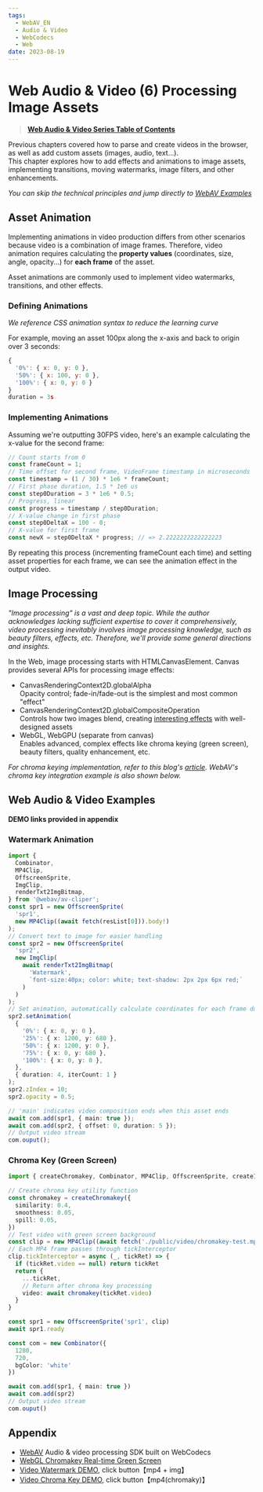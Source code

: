 ```yaml
---
tags:
  - WebAV_EN
  - Audio & Video
  - WebCodecs
  - Web
date: 2023-08-19
---
```


# Web Audio & Video (6) Processing Image Assets

> [**Web Audio & Video Series Table of Contents**](/tag/WebAV_EN)

Previous chapters covered how to parse and create videos in the browser, as well as add custom assets (images, audio, text...).  
This chapter explores how to add effects and animations to image assets, implementing transitions, moving watermarks, image filters, and other enhancements.

_You can skip the technical principles and jump directly to [WebAV Examples](#webav-examples)_

## Asset Animation

Implementing animations in video production differs from other scenarios because video is a combination of image frames. Therefore, video animation requires calculating the **property values** (coordinates, size, angle, opacity...) for **each frame** of the asset.

Asset animations are commonly used to implement video watermarks, transitions, and other effects.

### Defining Animations

_We reference CSS animation syntax to reduce the learning curve_

For example, moving an asset 100px along the x-axis and back to origin over 3 seconds:

```js
{
  '0%': { x: 0, y: 0 },
  '50%': { x: 100, y: 0 },
  '100%': { x: 0, y: 0 }
}
duration = 3s
```

### Implementing Animations

Assuming we're outputting 30FPS video, here's an example calculating the x-value for the second frame:

```js
// Count starts from 0
const frameCount = 1;
// Time offset for second frame, VideoFrame timestamp in microseconds
const timestamp = (1 / 30) * 1e6 * frameCount;
// First phase duration, 1.5 * 1e6 us
const step0Duration = 3 * 1e6 * 0.5;
// Progress, linear
const progress = timestamp / step0Duration;
// X-value change in first phase
const step0DeltaX = 100 - 0;
// X-value for first frame
const newX = step0DeltaX * progress; // => 2.2222222222222223
```

By repeating this process (incrementing frameCount each time) and setting asset properties for each frame, we can see the animation effect in the output video.

## Image Processing

_"Image processing" is a vast and deep topic. While the author acknowledges lacking sufficient expertise to cover it comprehensively, video processing inevitably involves image processing knowledge, such as beauty filters, effects, etc. Therefore, we'll provide some general directions and insights._

In the Web, image processing starts with HTMLCanvasElement. Canvas provides several APIs for processing image effects:

- CanvasRenderingContext2D.globalAlpha  
  Opacity control; fade-in/fade-out is the simplest and most common "effect"
- CanvasRenderingContext2D.globalCompositeOperation  
  Controls how two images blend, creating [interesting effects][1] with well-designed assets
- WebGL, WebGPU (separate from canvas)  
  Enables advanced, complex effects like chroma keying (green screen), beauty filters, quality enhancement, etc.

_For chroma keying implementation, refer to this blog's [article][2]. WebAV's chroma key integration example is also shown below._

## Web Audio & Video Examples

**DEMO links provided in appendix**

### Watermark Animation

```ts
import {
  Combinator,
  MP4Clip,
  OffscreenSprite,
  ImgClip,
  renderTxt2ImgBitmap,
} from '@webav/av-cliper';
const spr1 = new OffscreenSprite(
  'spr1',
  new MP4Clip((await fetch(resList[0])).body!)
);
// Convert text to image for easier handling
const spr2 = new OffscreenSprite(
  'spr2',
  new ImgClip(
    await renderTxt2ImgBitmap(
      'Watermark',
      `font-size:40px; color: white; text-shadow: 2px 2px 6px red;`
    )
  )
);
// Set animation, automatically calculate coordinates for each frame during video composition
spr2.setAnimation(
  {
    '0%': { x: 0, y: 0 },
    '25%': { x: 1200, y: 680 },
    '50%': { x: 1200, y: 0 },
    '75%': { x: 0, y: 680 },
    '100%': { x: 0, y: 0 },
  },
  { duration: 4, iterCount: 1 }
);
spr2.zIndex = 10;
spr2.opacity = 0.5;

// 'main' indicates video composition ends when this asset ends
await com.add(spr1, { main: true });
await com.add(spr2, { offset: 0, duration: 5 });
// Output video stream
com.ouput();
```

### Chroma Key (Green Screen)

```ts
import { createChromakey, Combinator, MP4Clip, OffscreenSprite, createImageBitmap } from '@webav/av-cliper'

// Create chroma key utility function
const chromakey = createChromakey({
  similarity: 0.4,
  smoothness: 0.05,
  spill: 0.05,
})
// Test video with green screen background
const clip = new MP4Clip((await fetch('./public/video/chromakey-test.mp4')).body!)
// Each MP4 frame passes through tickInterceptor
clip.tickInterceptor = async (_, tickRet) => {
  if (tickRet.video == null) return tickRet
  return {
    ...tickRet,
    // Return after chroma key processing
    video: await chromakey(tickRet.video)
  }
}

const spr1 = new OffscreenSprite('spr1', clip)
await spr1.ready

const com = new Combinator({
  1280,
  720,
  bgColor: 'white'
})

await com.add(spr1, { main: true })
await com.add(spr2)
// Output video stream
com.ouput()
```

## Appendix

- [WebAV][3] Audio & video processing SDK built on WebCodecs
- [WebGL Chromakey Real-time Green Screen][2]
- [Video Watermark DEMO][4], click button【mp4 + img】
- [Video Chroma Key DEMO][4], click button【mp4(chromaky)】

[1]: https://juejin.cn/post/6844903667435307021
[2]: https://hughfenghen.github.io/posts/2023/07/07/webgl-chromakey/
[3]: https://github.com/bilibili/WebAV
[4]: https://bilibili.github.io/WebAV/demo/2_1-concat-video
